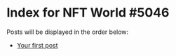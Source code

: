 # Index for NFT World #5046
Posts will be displayed in the order below:

- [Your first post](./001-first.md)

